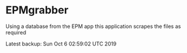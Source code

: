 # EPMgrabber
Using a database from the EPM app this application scrapes the files as required


Latest backup: Sun Oct 6 02:59:02 UTC 2019
